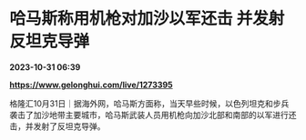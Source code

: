 # 哈马斯称用机枪对加沙以军还击 并发射反坦克导弹

**2023-10-31 06:39**

**https://www.gelonghui.com/live/1273395**

格隆汇10月31日｜据海外网，哈马斯方面称，当天早些时候，以色列坦克和步兵袭击了加沙地带主要城市，哈马斯武装人员用机枪向加沙北部和南部的以军进行还击，并发射了反坦克导弹。